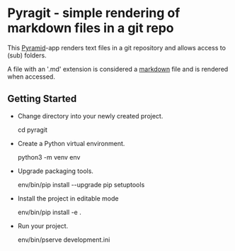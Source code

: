 Pyragit - simple rendering of markdown files in a git repo
==========================================================

This [Pyramid](https://trypyramid.com)-app renders text files in a git repository and allows access to (sub) folders.

A file with an '.md' extension is considered a [markdown](https://daringfireball.net/projects/markdown/) file and is rendered when accessed.


Getting Started
---------------

- Change directory into your newly created project.

    cd pyragit

- Create a Python virtual environment.

    python3 -m venv env

- Upgrade packaging tools.

    env/bin/pip install --upgrade pip setuptools

- Install the project in editable mode

    env/bin/pip install -e .

- Run your project.

    env/bin/pserve development.ini
